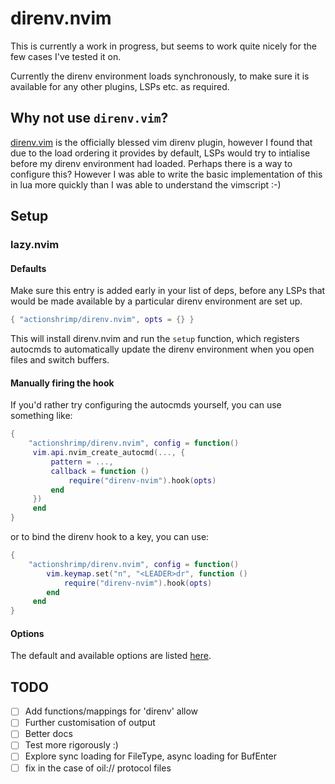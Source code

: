 # direnv.nvim

This is currently a work in progress, but seems to work quite nicely for the few cases I've tested it on.

Currently the direnv environment loads synchronously, to make sure it is available for any other plugins, LSPs etc. as required.

## Why not use `direnv.vim`?

[direnv.vim](https://github.com/direnv/direnv.vim) is the officially blessed vim direnv plugin, however I found that due to the load ordering it provides by default, LSPs would try to intialise before my direnv environment had loaded. Perhaps there is a way to configure this? However I was able to write the basic implementation of this in lua more quickly than I was able to understand the vimscript :-)

## Setup

### lazy.nvim

#### Defaults

Make sure this entry is added early in your list of deps, before any LSPs that would be made available by a particular direnv environment are set up.

```lua
{ "actionshrimp/direnv.nvim", opts = {} }
```

This will install direnv.nvim and run the `setup` function, which registers autocmds to automatically update the direnv environment when you open files and switch buffers.


#### Manually firing the hook

If you'd rather try configuring the autocmds yourself, you can use something like:

```lua
{
    "actionshrimp/direnv.nvim", config = function() 
     vim.api.nvim_create_autocmd(..., {
         pattern = ...,
         callback = function ()
             require("direnv-nvim").hook(opts)
         end
     })
     end
}
```

or to bind the direnv hook to a key, you can use:
```lua
{
    "actionshrimp/direnv.nvim", config = function() 
        vim.keymap.set("n", "<LEADER>dr", function ()
            require("direnv-nvim").hook(opts)
        end
     end
}
```

#### Options

The default and available options are listed [here](./lua/direnv-nvim/opts.lua).

## TODO

- [ ] Add functions/mappings for 'direnv' allow
- [ ] Further customisation of output
- [ ] Better docs
- [ ] Test more rigorously :)
- [ ] Explore sync loading for FileType, async loading for BufEnter
- [ ] fix in the case of oil:// protocol files
